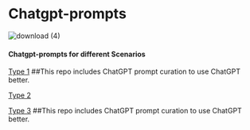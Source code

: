 # Chatgpt-prompts

![download (4)](https://user-images.githubusercontent.com/110838853/226790067-ee246d94-d5ab-4736-83a3-5ccaab274096.png)

#### Chatgpt-prompts for different Scenarios   
[Type 1](https://github.com/f/awesome-chatgpt-prompts)  ##This repo includes ChatGPT prompt curation to use ChatGPT better.



[Type 2](https://github.com/chethanhn29/Data-science-ML-and-DL-Resources/blob/main/Chatgpt%20Prompts/50%2B%20ChatGPT%20Prompts%20For%20Data%20Science%20%20(2).pdf)

[Type 3](https://github.com/chethanhn29/Data-science-ML-and-DL-Resources/blob/main/Chatgpt%20Prompts/10%20Techniques%20.pdf)  ##This repo includes ChatGPT prompt curation to use ChatGPT better.
